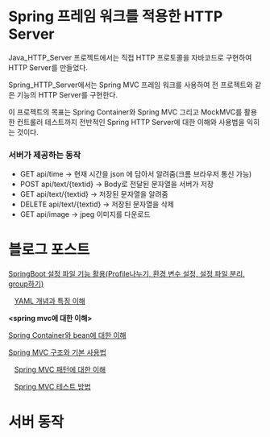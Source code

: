 # Spring 프레임 워크를 적용한 HTTP Server
Java_HTTP_Server 프로젝트에서는 직접 HTTP 프로토콜을 자바코드로 구현하여 HTTP Server를 만들었다.

Spring_HTTP_Server에서는 Spring MVC 프레임 워크를 사용하여 전 프로젝트와 같은 기능의 HTTP Server를 구현한다.

이 프로젝트의 목표는 
Spring Container와 Spring MVC 그리고 MockMVC를 활용한 컨트롤러 테스트까지 전반적인 Spring HTTP Server에 대한 이해와 사용법을 익히는 것이다.
### 서버가 제공하는 동작
-   GET api/time -> 현재 시간을 json 에 담아서 알려줌(크롬 브라우저 통신 가능)
-   POST api/text/{textid} -> Body로 전달된 문자열을 서버가 저장
-   GET api/text/{textid} -> 저장된 문자열을 알려줌
-   DELETE api/text/{textid} -> 저장된 문자열을 삭제
-   GET api/image -> jpeg 이미지를 다운로드

# 블로그 포스트

[SpringBoot 설정 파일 기능 활용(Profile나누기, 환경 변수 설정, 설정 파일 분리, group하기)](https://coding-business.tistory.com/37)

&nbsp;&nbsp;&nbsp;[YAML 개념과 특징 이해](https://coding-business.tistory.com/11)

**<spring mvc에 대한 이해>**

[Spring Container와 bean에 대한 이해](https://coding-business.tistory.com/16)

[Spring MVC 구조와 기본 사용법](https://coding-business.tistory.com/19)

&nbsp;&nbsp;&nbsp;[Spring MVC 패턴에 대한 이해](https://coding-business.tistory.com/12)

&nbsp;&nbsp;&nbsp;[Spring MVC 테스트 방법](https://coding-business.tistory.com/10)

# 서버 동작
